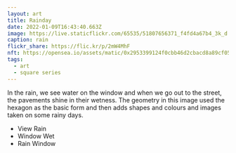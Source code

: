 ```yaml
---
layout: art
title: Rainday
date: 2022-01-09T16:43:40.663Z
image: https://live.staticflickr.com/65535/51807656371_f4fd4a67b4_3k_d.jpg
caption: rain
flickr_share: https://flic.kr/p/2mW4MhF
nft: https://opensea.io/assets/matic/0x2953399124f0cbb46d2cbacd8a89cf0599974963/48162648330355413914028108631647327469322174667090404439099707899709946331140/
tags:
  - art
  - square series
---
```

In the rain, we see water on the window and when we go out to the street, the pavements shine in their wetness. The geometry in this image used the hexagon as the basic form and then adds shapes and colours and images taken on some rainy days.

* View Rain
* Window Wet
* Rain Window
